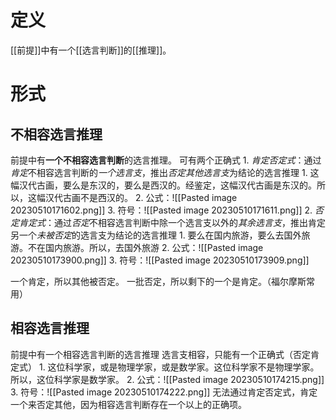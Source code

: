# 定义
[[前提]]中有一个[[选言判断]]的[[推理]]。
# 形式
## 不相容选言推理
前提中有**一个不相容选言判断**的选言推理。
可有两个正确式
	1. *肯定否定式*：通过*肯定*不相容选言判断的*一个选言支*，推出*否定其他选言支*为结论的选言推理
		1. 这幅汉代古画，要么是东汉的，要么是西汉的。经鉴定，这幅汉代古画是东汉的。所以，这幅汉代古画不是西汉的。
		2. 公式：![[Pasted image 20230510171602.png]] 
		3. 符号：![[Pasted image 20230510171611.png]] 
	2. *否定肯定式*：通过*否定*不相容选言判断中除一个选言支以外的*其余选言支*，推出肯定另一个*未被否定*的选言支为结论的选言推理
		1. 要么在国内旅游，要么去国外旅游。不在国内旅游。所以，去国外旅游
		2. 公式：![[Pasted image 20230510173900.png]] 
		3. 符号：![[Pasted image 20230510173909.png]] 

一个肯定，所以其他被否定。
一批否定，所以剩下的一个是肯定。（福尔摩斯常用）
## 相容选言推理
前提中有一个相容选言判断的选言推理
选言支相容，只能有一个正确式（否定肯定式）
	1. 这位科学家，或是物理学家，或是数学家。这位科学家不是物理学家。所以，这位科学家是数学家。
	2. 公式：![[Pasted image 20230510174215.png]] 
	3. 符号：![[Pasted image 20230510174222.png]] 
无法通过肯定否定式，肯定一个来否定其他，因为相容选言判断存在一个以上的正确项。